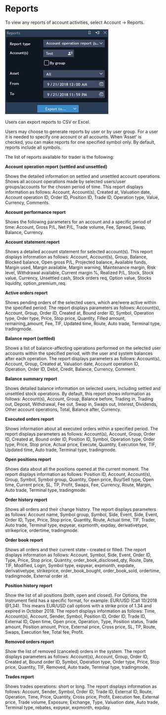 # Reports

To view any reports of account activities, select Account -&gt; Reports.

![](../../.gitbook/assets/report.png)

Users can export reports to CSV or Excel.

Users may choose to generate reports by user or by user group. For a user it is needed to specify one account or all accounts. When ‘Asset’ is checked, you can make reports for one specified symbol only. By default, reports include all symbols.

The list of reports available for trader is the following:

**Account operation report \(settled and unsettled\)**

Shows the detailed information on settled and unsettled account operations. Shows all account operations made by selected users/user groups/accounts for the chosen period of time. This report displays information as follows: Account, Account\(s\), Created at, Valuation date, Account operation ID, Order ID, Position ID, Trade ID, Operation type, Value, Currency, Comments.

**Account performance report**

Shows the following parameters for an account and a specific period of time: Account, Gross P/L, Net P/L, Trade volume, Fee, Spread, Swap, Balance, Currency.

**Account statement report**

Shows a detailed account statement for selected account\(s\). This report displays information as follows: Account, Account\(s\), Group, Balance, Blocked balance, Open gross P/L, Projected balance, Available funds, Margin used, Margin available, Margin warning, Maintenance margin, Risk level, Withdrawal available, Current margin %, Realized P/L, Stock, Stock value, Currency, Unsettled cash, Stock orders req, Option value, Stocks liquidity, option\_premium\_req.

**Active orders report**

Shows pending orders of the selected users, which are/were active within the specified period. The report displays parameters as follows: Account\(s\), Account, Group, Order ID, Created at, Bound order ID, Symbol, Operation type, Order type, Price, Stop price, Quantity, Filled amount, remaining\_amount, Fee, TIF, Updated time, Route, Auto trade, Terminal type, tradingmode.

**Balance report \(settled\)**

Shows a list of balance-affecting operations performed on the selected user accounts within the specified period, with the user and system balances after each operation. The report displays parameters as follows: Account\(s\), Account, Group, Created at, Valuation date, Account operation ID, Operation, Order ID, Debit, Credit, Balance, Currency, Comment.

**Balance summary report**

Shows detailed balance information on selected users, including settled and unsettled stock operations. By default, this report shows information as follows: Account\(s\), Account, Group, Balance before, Trading in, Trading out, Deposit, Withdrawal, Fee out, Swap in, Swaps out, Interest, Dividends, Other account operations, Total, Balance after, Currency.

**Executed orders report**

Shows information about all executed orders within a specified period. The report displays parameters as follows: Account\(s\), Account, Group, Order ID, Created at, Bound order ID, Position ID, Symbol, Operation type, Order type, Price, Stop price, Actual price, Execute, Quantity, Execution fee, TIF, Updated time, Auto trade, Terminal type, tradingmode.

**Open positions report**

Shows data about all the positions opened at the current moment. The report displays information as follows: Position ID, Account, Account\(s\), Group, Symbol, Symbol group, Quantity, Open price, Buy/Sell type, Open time, Current price, SL, TP, Profit, Swaps, Fee, Currency, Route, Margin, Auto trade, Terminal type, tradingmode.

**Order history report**

Shows all orders and their change history. The report displays parameters as follows: Account name, Symbol group, Symbol, Side, Event, Side, Event, Order ID, Type, Price, Stop price, Quantity, Route, Actual time, TIF, Trader, Auto trade, Terminal type, expyear, expmonth, expday, derivativetype, strikeprice, ordertime, tradingmode.

**Order book report**

Shows all orders and their current state - created or filled. The report displays information as follows: Account, Symbol, Side, Event, Order ID, Type, Price, Stop price, Quantity, order\_book\_disclosed\_qty, Route, Date, TIF, Modified, Login, Symbol type, expyear, expmonth, expdate, derivativetype, strikeprice, order\_book\_bought, order\_book\_sold, ordertime, tradingmode, External order id.

**Position history report**

Show the list of all positions \(both, open and closed\). For Options, the Instrument field has a specific format, for example: EUR/USD \(Call 10/2018 @1,34\). This means EUR/USD call options with a strike price of 1.34 and expired in October 2018. The report displays information as follows: Time, Account\(s\), Account, Sender, Symbol, Position ID, Order ID, Trade ID, External ID, Open time, Open price, Operation, Type, Position status, Trade amount, Position amount, Price, External price, Cross price, SL, TP, Route, Swaps, Execution fee, Total fee, Profit.

**Removed orders report**

Show the list of removed \(canceled\) orders in the system. The report displays parameters as follows: Account\(s\), Account, Group, Order ID, Created at, Bound order ID, Symbol, Operation type, Order type, Price, Stop price, Quantity, TIF, Removed, Auto trade, Terminal type, tradingmode.

**Trades report**

Shows trades operations: short or long. The report displays information as follows: Account, Sender, Symbol, Order ID, Trade ID, External ID, Route, Operation, Time, Price, Quantity, Cross price, Profit, Execution fee, External price, Trade volume, Exposure, Exchange, Type, Valuation date, Auto trade, Terminal type, rebates, expyear, expmonth, expday.

